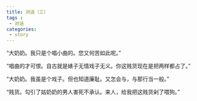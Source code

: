 ```yaml
---
title: 对话（三）
tags :
 - 对话
categories:
 - story
---
```

“大奶奶。我只是个唱小曲的。您又何苦如此呢。” 

“唱曲的才可恨。自古就是婊子无情戏子无义。你这贱货现在是把两样都占了。” 

“大奶奶。我虽是个戏子。但也知道廉耻。又怎会与，与那行当一般。” 

“贱货。勾引了姑奶奶的男人害死不承认。来人，给我把这贱货剁了喂狗。”

